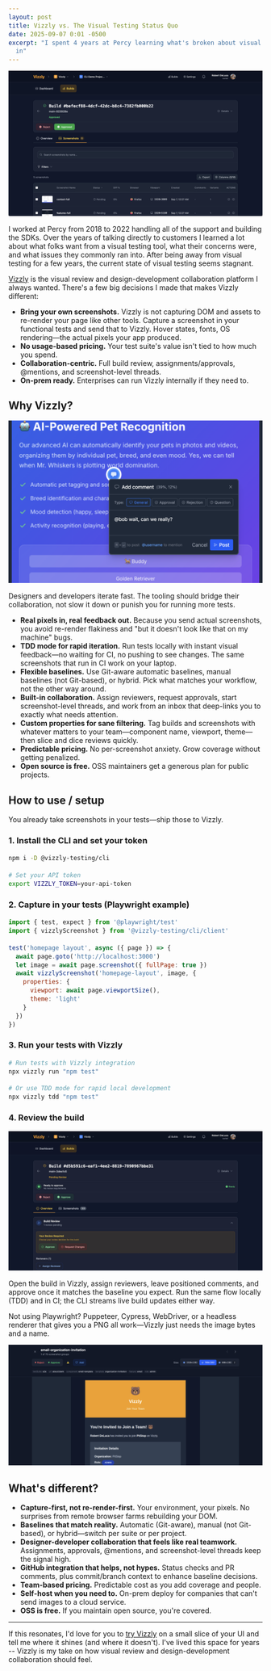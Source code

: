 ```yaml
---
layout: post
title: Vizzly vs. The Visual Testing Status Quo
date: 2025-09-07 0:01 -0500
excerpt: "I spent 4 years at Percy learning what's broken about visual testing. Vizzly is my fix: real screenshots from your tests, team-based pricing, and actual designer-developer collaboration built
  in"
---
```


![Vizzly build screenshot list](/assets/images/posts/vizzly-build-screenshots.png)

I worked at Percy from 2018 to 2022 handling all of the support and building the SDKs. Over the
years of talking directly to customers I learned a lot about what folks want from a visual testing
tool, what their concerns were, and what issues they commonly ran into. After being away from visual
testing for a few years, the current state of visual testing seems stagnant.

[Vizzly](https://vizzly.dev) is the visual review and design-development collaboration platform I always wanted. There's a
few big decisions I made that makes Vizzly different:

- **Bring your own screenshots.** Vizzly is not capturing DOM and assets to re-render your page like
  other tools. Capture a screenshot in your functional tests and send that to Vizzly. Hover states,
  fonts, OS rendering—the actual pixels your app produced.
- **No usage-based pricing.** Your test suite's value isn't tied to how much you spend.
- **Collaboration-centric.** Full build review, assignments/approvals, @mentions, and screenshot-level threads.
- **On-prem ready.** Enterprises can run Vizzly internally if they need to.

## Why Vizzly?

![Vizzly build screenshot comment](/assets/images/posts/vizzly-comment-screenshot.png)

Designers and developers iterate fast. The tooling should bridge their collaboration, not slow it
down or punish you for running more tests.

- **Real pixels in, real feedback out.** Because you send actual screenshots, you avoid re-render
  flakiness and "but it doesn't look like that on my machine" bugs.
- **TDD mode for rapid iteration.** Run tests locally with instant visual feedback—no waiting for
  CI, no pushing to see changes. The same screenshots that run in CI work on your laptop.
- **Flexible baselines.** Use Git-aware automatic baselines, manual baselines (not Git-based), or
  hybrid. Pick what matches your workflow, not the other way around.
- **Built-in collaboration.** Assign reviewers, request approvals, start screenshot-level threads,
  and work from an inbox that deep-links you to exactly what needs attention.
- **Custom properties for sane filtering.** Tag builds and screenshots with whatever matters to your
  team—component name, viewport, theme—then slice and dice reviews quickly.
- **Predictable pricing.** No per-screenshot anxiety. Grow coverage without getting penalized.
- **Open source is free.** OSS maintainers get a generous plan for public projects.

## How to use / setup

You already take screenshots in your tests—ship those to Vizzly.

### 1. Install the CLI and set your token

```bash
npm i -D @vizzly-testing/cli

# Set your API token
export VIZZLY_TOKEN=your-api-token
```

### 2. Capture in your tests (Playwright example)

```javascript
import { test, expect } from '@playwright/test'
import { vizzlyScreenshot } from '@vizzly-testing/cli/client'

test('homepage layout', async ({ page }) => {
  await page.goto('http://localhost:3000')
  let image = await page.screenshot({ fullPage: true })
  await vizzlyScreenshot('homepage-layout', image, {
    properties: {
      viewport: await page.viewportSize(),
      theme: 'light'
    }
  })
})
```

### 3. Run your tests with Vizzly

```bash
# Run tests with Vizzly integration
npx vizzly run "npm test"

# Or use TDD mode for rapid local development
npx vizzly tdd "npm test"
```

### 4. Review the build

![Vizzly build overview](/assets/images/posts/vizzly-build-overview-screenshot.jpg)

Open the build in Vizzly, assign reviewers, leave positioned comments, and approve once it matches
the baseline you expect. Run the same flow locally (TDD) and in CI; the CLI streams live build
updates either way.

Not using Playwright? Puppeteer, Cypress, WebDriver, or a headless renderer that gives you a PNG all
work—Vizzly just needs the image bytes and a name.

![Vizzly build screenshot review](/assets/images/posts/vizzly-comparison-screenshot.png)


## What's different?

- **Capture-first, not re-render-first.** Your environment, your pixels. No surprises from remote
  browser farms rebuilding your DOM.
- **Baselines that match reality.** Automatic (Git-aware), manual (not Git-based), or hybrid—switch
  per suite or per project.
- **Designer-developer collaboration that feels like real teamwork.** Assignments, approvals,
  @mentions, and screenshot-level threads keep the signal high.
- **GitHub integration that helps, not hypes.** Status checks and PR comments, plus commit/branch
  context to enhance baseline decisions.
- **Team-based pricing.** Predictable cost as you add coverage and people.
- **Self-host when you need to.** On-prem deploy for companies that can't send images to a cloud
  service.
- **OSS is free.** If you maintain open source, you're covered.

---

If this resonates, I'd love for you to [try Vizzly](https://vizzly.dev) on a small slice of your UI
and tell me where it shines (and where it doesn't). I've lived this space for years -- Vizzly is my
take on how visual review and design-development collaboration should feel.

